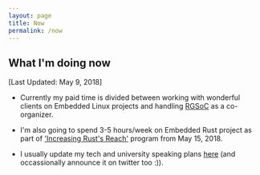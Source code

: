 ```yaml
---
layout: page
title: Now
permalink: /now
---
```


## What I'm doing now

[Last Updated: May 9, 2018]

- Currently my paid time is divided between working with wonderful clients on Embedded Linux projects and handling [RGSoC](https://railsgirlssummerofcode.org/) as a co-organizer.

- I'm also going to spend 3-5 hours/week on Embedded Rust project as part of ['Increasing Rust's Reach'](http://reach.rust-lang.org/) program from May 15, 2018.

- I usually update my tech and university speaking plans [here](http://vaishalithakkar.in/talks) (and occassionally announce it on twitter too :)).


